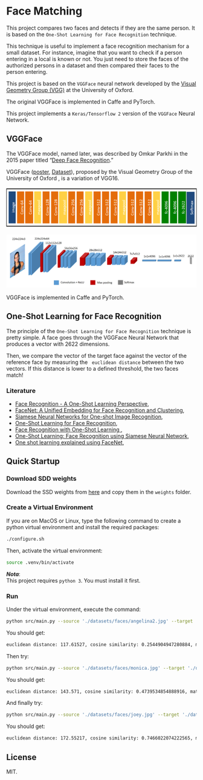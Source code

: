 # Face Matching

This project compares two faces and detects if they are the same person. It is based on the `One-Shot Learning for Face Recognition` technique.

This technique is useful to implement a face recognition mechanism for a small dataset. For instance, imagine that you want to check if a person entering in a local is known or not. You just need to store the faces of the authorized persons in a dataset and then compared their faces to the person entering.

This project is based on the `VGGFace` neural network developed by the [Visual Geometry Group (VGG)](http://www.robots.ox.ac.uk/~vgg/) at the University of Oxford.

The original VGGFace is implemented in Caffe and PyTorch.

This project implements a `Keras/Tensorflow 2` version of the `VGGFace` Neural Network.


## VGGFace

The VGGFace model, named later, was described by Omkar Parkhi in the 2015 paper titled “[Deep Face Recognition](http://www.robots.ox.ac.uk/~vgg/publications/2015/Parkhi15/parkhi15.pdf).”

VGGFace ([poster](http://www.robots.ox.ac.uk/~vgg/publications/2015/Parkhi15/poster.pdf), [Dataset](https://www.robots.ox.ac.uk/~vgg/data/vgg_face/)), proposed by the Visual Geometry Group of the University of Oxford , is a variation of VGG16.

![vggface](./img/vgg-face-model.png)

![vggface diagram](./img/vgg-face-architecture.jpeg)

VGGFace is implemented in Caffe and PyTorch.


## One-Shot Learning for Face Recognition

The principle of the `One-Shot Learning for Face Recognition` technique is pretty simple. A face goes through the VGGFace Neural Network that produces a vector with 2622 dimensions.

Then, we compare the vector of the target face against the vector of the reference face by measuring the ` euclidean distance` between the two vectors. If this distance is lower to a defined threshold, the two faces match!

### Literature

  * [Face Recognition - A One-Shot Learning Perspective](https://conferences.computer.org/sitis/2019/pdfs/SITIS2019-3lg6NqN9oVMEKqMkwx1H8g/1qXzXxGdhOZkyBTeTUxtDY/3VMrgizkqxZPMnXwAoc3VQ.pdf),
  * [FaceNet: A Unified Embedding for Face Recognition and Clustering](https://arxiv.org/pdf/1503.03832.pdf),
  * [Siamese Neural Networks for One-shot Image Recognition](https://www.cs.cmu.edu/~rsalakhu/papers/oneshot1.pdf),
  * [One-Shot Learning for Face Recognition](https://machinelearningmastery.com/one-shot-learning-with-siamese-networks-contrastive-and-triplet-loss-for-face-recognition/),
  * [Face Recognition with One-Shot Learning
](https://blog.netcetera.com/face-recognition-using-one-shot-learning-a7cf2b91e96c),
  * [One-Shot Learning: Face Recognition using Siamese Neural Network](https://towardsdatascience.com/one-shot-learning-face-recognition-using-siamese-neural-network-a13dcf739e),
  * [One shot learning explained using FaceNet](https://medium.com/intro-to-artificial-intelligence/one-shot-learning-explained-using-facenet-dff5ad52bd38),


## Quick Startup

### Download SDD weights

Download the SSD weights from [here](https://drive.google.com/file/d/124BPpIJbJZycXAU05Har0sur46o7HpVU/view?usp=sharing) and copy them in the `weights` folder.


### Create a Virtual Environment

If you are on MacOS or Linux, type the following command to create a python virtual environment and install the required packages:

```bash
./configure.sh
```

Then, activate the virtual environment:

```bash
source .venv/bin/activate
```

***Nota***:
<br>This project requires `python 3`. You must install it first.


### Run

Under the virtual environment, execute the command:

```bash
python src/main.py --source './datasets/faces/angelina2.jpg' --target './datasets/faces/angelina.jpg'
```

You should get:

```bash
euclidean distance: 117.61527, cosine similarity: 0.2544904947280884, match: Yes!
```

Then try:

```bash
python src/main.py --source './datasets/faces/monica.jpg' --target './datasets/faces/angelina.jpg'
```

You should get:

```bash
euclidean distance: 143.571, cosine similarity: 0.4739534854888916, match: No!
```

And finally try:

```bash
python src/main.py --source './datasets/faces/joey.jpg' --target './datasets/faces/angelina.jpg'
```

You should get:

```bash
euclidean distance: 172.55217, cosine similarity: 0.7466022074222565, match: No!
```


## License

MIT.
